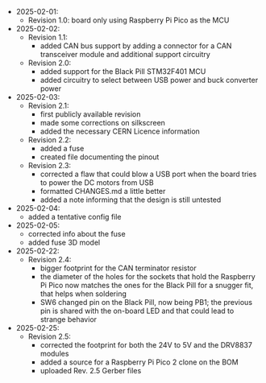 - 2025-02-01:
  - Revision 1.0: board only using Raspberry Pi Pico as the MCU
- 2025-02-02:
  - Revision 1.1:
    - added CAN bus support by adding a connector for a CAN transceiver module and additional support circuitry
  - Revision 2.0:
    - added support for the Black Pill STM32F401 MCU
    - added circuitry to select between USB power and buck converter power
- 2025-02-03:
  - Revision 2.1:
    - first publicly available revision
    - made some corrections on silkscreen
    - added the necessary CERN Licence information
  - Revision 2.2:
    - added a fuse
    - created file documenting the pinout
  - Revision 2.3:
    - corrected a flaw that could blow a USB port when the board tries to power the DC motors from USB
    - formatted CHANGES.md a little better
    - added a note informing that the design is still untested
- 2025-02-04:
  - added a tentative config file
- 2025-02-05:
  - corrected info about the fuse
  - added fuse 3D model
- 2025-02-22:
  - Revision 2.4:
    - bigger footprint for the CAN terminator resistor
    - the diameter of the holes for the sockets that hold the Raspberry Pi Pico now matches the ones for the Black Pill for a snugger fit, that helps when soldering
    - SW6 changed pin on the Black Pill, now being PB1; the previous pin is shared with the on-board LED and that could lead to strange behavior
- 2025-02-25:
  - Revision 2.5:
    - corrected the footprint for both the 24V to 5V and the DRV8837 modules
    - added a source for a Raspberry Pi Pico 2 clone on the BOM
    - uploaded Rev. 2.5 Gerber files
